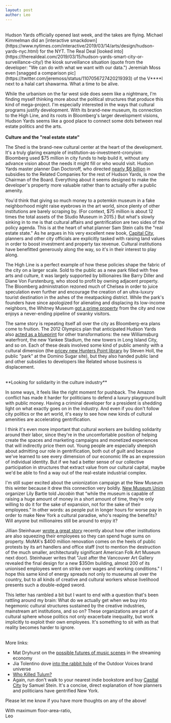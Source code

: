 ```yaml
---
layout: post
author: Leo
---
```

<br>
Hudson Yards officially opened last week, and the takes are flying. Michael Kimmelman did an [interactive smackdown](https://www.nytimes.com/interactive/2019/03/14/arts/design/hudson-yards-nyc.html) for the NYT. The Real Deal [looked into](https://therealdeal.com/2019/03/15/hudson-yards-smart-city-or-surveillance-city/) the kiosk surveillance situation (quote from the developer: "We can do with what we want with our data.") Jeremiah Moss even [snagged a comparison pic](https://twitter.com/jeremoss/status/1107056727420219393) of the V****l next to a halal cart shawarma. What a time to be alive.

While the urbanism on the far west side does seem like a nightmare, I'm finding myself thinking more about the political structures that produce this kind of mega-project. I'm especially interested in the ways that cultural programs justify development. With its brand-new museum, its connection to the High Line, and its roots in Bloomberg's larger development visions, Hudson Yards seems like a good place to connect some dots between real estate politics and the arts.
<br>
<br>
**Culture and the "real estate state"**

The Shed is the brand-new cultural center at the heart of the development. It's a truly glaring example of institution-as-investment-cronyism: Bloomberg used $75 million in city funds to help build it, without any advance vision about the needs it might fill or who would visit. Hudson Yards master planner Dan Doctoroff, who directed [nearly $6 billion](https://www.nytimes.com/2019/03/09/nyregion/hudson-yards-new-york-tax-breaks.html?smid=nytcore-ios-share) in subsidies to the Related Companies for the rest of Hudson Yards, is now the Chairman of the Board. Everything about it seems designed to make the developer's property more valuable rather than to actually offer a public amenity.

You'd think that giving so much money to a potemkin museum in a fake neighborhood might raise eyebrows in the art world, since plenty of other institutions are barely scraping by. (For context, $75 million is about 12 times the total assets of the Studio Museum in 2015.) But what's slowly sinking in to me is that cultural affairs and gentrification are two sides of the policy agenda. This is at the heart of what planner Sam Stein calls the "real estate state." As he argues in his very excellent new book, [Capital City](https://versobooks.com/books/2870-capital-city), planners and other city officials are explicitly tasked with raising land values in order to boost investment and property tax revenue. Cultural institutions have benefitted generously along the way, so it's in their interest to play along.

The High Line is a perfect example of how these policies shape the fabric of the city on a larger scale. Sold to the public as a new park filled with free arts and culture, it was largely supported by billionaires like Barry Diller and Diane Von Furstenburg, who stood to profit by owning adjacent property. The Bloomberg administration rezoned much of Chelsea in order to juice speculation even further and encourage the creation of an ultra-luxury tourist destination in the ashes of the meatpacking district. While the park's founders have since apologized for alienating and displacing its low-income neighbors, the Whitney Museum [got a prime property](https://www.nycedc.com/project/new-whitney-museum) from the city and now enjoys a never-ending pipeline of swanky visitors.

The same story is repeating itself all over the city as Bloomberg-era plans come to fruition. The 2012 Olympics plan that anticipated Hudson Yards also [acted as a blueprint](https://www.dnainfo.com/new-york/20160816/midtown/how-nycs-failed-2012-olympic-bid-shaped-city-we-live-today/) for other transformations: the new Williamsburg waterfront, the new Yankee Stadium, the new towers in Long Island City, and so on. Each of these deals involved some kind of public amenity with a cultural dimension (the [pricey new Hunters Point library](http://nymag.com/intelligencer/2018/03/how-can-it-take-15-years-and-usd32m-to-build-a-local-library.html) by Steven Holl, the public "park" at the Domino Sugar site), but they also handed public land and other subsidies to developers like Related whose business is displacement.

<br>
**Looking for solidarity in the culture industry**

In some ways, it feels like the right moment for pushback. The Amazon conflict has made it harder for politicians to defend a luxury playground built with public money. Having a criminal developer for a president is shedding light on what exactly goes on in the industry. And even if you don't follow city politics or the art world, it's easy to see how new kinds of cultural amenities are accelerating gentrification.

I think it's even more important that cultural workers are building solidarity around their labor, since they're in the uncomfortable position of helping create the spaces and marketing campaigns and monetized experiences that will indirectly price them out. Young people are especially sheepish about admitting our role in gentrification, both out of guilt and because we've learned to see every dimension of our economic life as an expression of individual identity. But if we had a better sense of our collective participation in structures that extract value from our cultural capital, maybe we'd be able to find a way out of the real-estate industrial complex.

I'm still super excited about the unionization campaign at the New Museum this winter because it drew this connection very boldly. [New Museum Union](https://newmuseumunion.org/) organizer Lily Bartle told _Jacobin_ that “while the museum is capable of raising a huge amount of money in a short amount of time, they’re only willing to do it for the sake of expansion, not for the sake of their employees.” In other words: as people put in longer hours for worse pay in order to make New York a cultural paradise, who's reaping the benefits? Will anyone but millionaires still be around to enjoy it?

Jillian Steinhauer [wrote a great story](https://www.theartnewspaper.com/feature/art-world-wage-inequality-protests) recently about how other institutions are also squeezing their employees so they can spend huge sums on property. MoMA's $400 million renovation comes on the heels of public protests by its art handlers and office staff (not to mention the destruction of the much smaller, architecturally significant American Folk Art Museum next door). Steinhauer writes that "Just after the Vancouver Art Gallery revealed the final design for a new $350m building, almost 200 of its unionised employees went on strike over wages and working conditions." I hope this same kind of energy spreads not only to museums all over the country, but to all kinds of creative and cultural workers whose livelihood presents such a double-edged sword.

This letter has rambled a bit but I want to end with a question that's been rattling around my brain: What do we actually get when we buy into hegemonic cultural structures sustained by the creative industries, mainstream art institutions, and so on? These organizations are part of a cultural sphere whose politics not only exacerbate inequality, but work implicitly to exploit their own employees. It's something to sit with as that reality becomes harder to ignore.
<br>
<br>


More links:

- Mat Dryhurst on the [possible futures of music scenes](https://medium.com/@matdryhurst/protocols-duty-despair-and-decentralisation-transcript-69acac62c8ea) in the streaming economy
- Jia Tolentino dove [into the rabbit hole](https://www.newyorker.com/magazine/2019/03/18/outdoor-voices-blurs-the-lines-between-working-out-and-everything-else) of the Outdoor Voices brand universe
- [Who Killed Tulum?](https://www.thecut.com/2019/02/who-killed-tulum.html)
- Again, run don't walk to your nearest indie bookstore and buy [Capital City](https://www.versobooks.com/books/2870-capital-city) by Samuel Stein. It's a concise, direct explanation of how planners and politicians have gentrified New York.

Please let me know if you have more thoughts on any of the above!

With maximum floor-area-ratio, <br>
Leo
